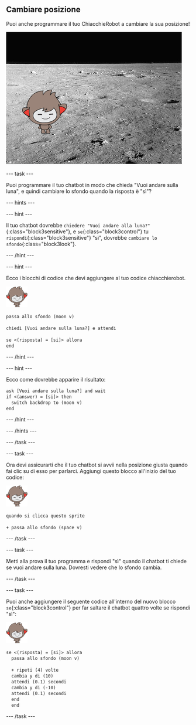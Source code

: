 ## Cambiare posizione

Puoi anche programmare il tuo ChiacchieRobot a cambiare la sua posizione!

![Testare un cambio di sfondo](images/chatbot-backdrop-moon.png)

--- task ---

Puoi programmare il tuo chatbot in modo che chieda "Vuoi andare sulla luna", e quindi cambiare lo sfondo quando la risposta è "sì"?

--- hints ---

--- hint ---

Il tuo chatbot dovrebbe `chiedere "Vuoi andare alla luna?"`{:class="block3sensitive"}, e `se`{:class="block3control"} tu `rispondi`{:class="block3sensitive"} "sì", dovrebbe `cambiare lo sfondo`{:class="block3look"}.

--- /hint ---

--- hint ---

Ecco i blocchi di codice che devi aggiungere al tuo codice chiacchierobot.

![nano sprite](images/nano-sprite.png)

```blocks3
passa allo sfondo (moon v)

chiedi [Vuoi andare sulla luna?] e attendi

se <(risposta) = [si]> allora
end
```

--- /hint ---

--- hint ---

Ecco come dovrebbe apparire il risultato:

```blocks3
ask [Vuoi andare sulla luna?] and wait
if <(answer) = [si]> then 
  switch backdrop to (moon v)
end
```

--- /hint ---

--- /hints ---

--- /task ---

--- task ---

Ora devi assicurarti che il tuo chatbot si avvii nella posizione giusta quando fai clic su di esso per parlarci. Aggiungi questo blocco all'inizio del tuo codice:

![nano sprite](images/nano-sprite.png)

```blocks3
quando si clicca questo sprite

+ passa allo sfondo (space v)
```

--- /task ---

--- task ---

Metti alla prova il tuo programma e rispondi "sì" quando il chatbot ti chiede se vuoi andare sulla luna. Dovresti vedere che lo sfondo cambia.

--- /task ---

--- task ---

Puoi anche aggiungere il seguente codice all'interno del nuovo blocco `se`{:class="block3control"} per far saltare il chatbot quattro volte se rispondi "sì":

![nano sprite](images/nano-sprite.png)

```blocks3
se <(risposta) = [si]> allora 
  passa allo sfondo (moon v)
  
  + ripeti (4) volte 
  cambia y di (10)
  attendi (0.1) secondi
  cambia y di (-10)
  attendi (0.1) secondi
  end
  end
```

--- /task ---